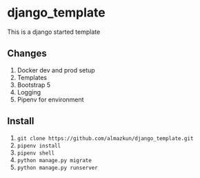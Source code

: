 # django_template
This is a django started template

## Changes
1. Docker dev and prod setup
2. Templates 
3. Bootstrap 5
4. Logging
5. Pipenv for environment


## Install
1. `git clone https://github.com/almazkun/django_template.git`
2. `pipenv install`
3. `pipenv shell`
4. `python manage.py migrate`
5. `python manage.py runserver`